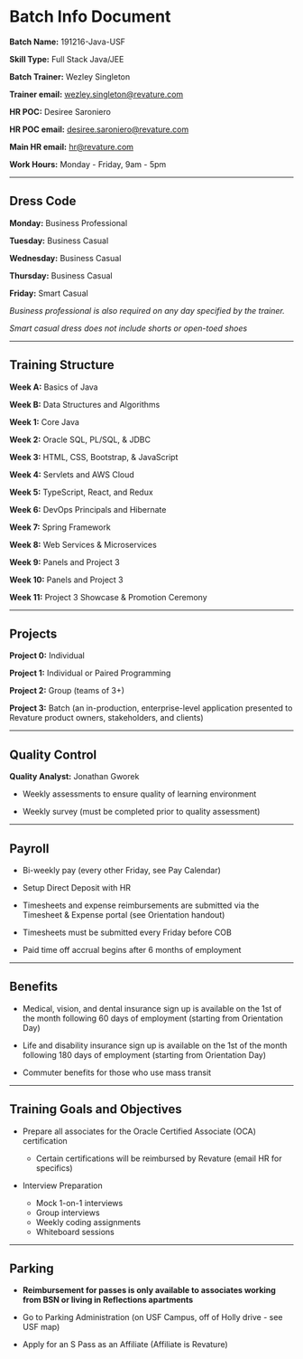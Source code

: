 # Batch Info Document

**Batch Name:** 191216-Java-USF

**Skill Type:** Full Stack Java/JEE

**Batch Trainer:** Wezley Singleton

**Trainer email:** wezley.singleton@revature.com

**HR POC:** Desiree Saroniero

**HR POC email:** desiree.saroniero@revature.com

**Main HR email:** hr@revature.com

**Work Hours:** Monday - Friday, 9am - 5pm

___

## Dress Code

**Monday:** Business Professional

**Tuesday:** Business Casual

**Wednesday:** Business Casual

**Thursday:** Business Casual

**Friday:** Smart Casual

_Business professional is also required on any day specified by the trainer._

_Smart casual dress does *not* include shorts or open-toed shoes_

___

## Training Structure

**Week A:** Basics of Java

**Week B:** Data Structures and Algorithms

**Week 1:** Core Java

**Week 2:** Oracle SQL, PL/SQL, & JDBC

**Week 3:** HTML, CSS, Bootstrap, & JavaScript

**Week 4:** Servlets and AWS Cloud

**Week 5:** TypeScript, React, and Redux

**Week 6:** DevOps Principals and Hibernate

**Week 7:** Spring Framework

**Week 8:** Web Services & Microservices

**Week 9:** Panels and Project 3

**Week 10:** Panels and Project 3

**Week 11:** Project 3 Showcase & Promotion Ceremony

___


## Projects

**Project 0:** Individual

**Project 1:** Individual or Paired Programming

**Project 2:** Group (teams of 3+)

**Project 3:** Batch (an in-production, enterprise-level application presented to Revature product owners, stakeholders, and clients)

___

## Quality Control

**Quality Analyst:** Jonathan Gworek

+ Weekly assessments to ensure quality of learning environment

+ Weekly survey (must be completed prior to quality assessment)

___

## Payroll

+ Bi-weekly pay (every other Friday, see Pay Calendar)

+ Setup Direct Deposit with HR

+ Timesheets and expense reimbursements are submitted via the Timesheet & Expense portal (see Orientation handout)

+ Timesheets must be submitted every Friday before COB

+ Paid time off accrual begins after 6 months of employment

___

## Benefits

+ Medical, vision, and dental insurance sign up is available on the 1st of the month following 60 days of employment (starting from Orientation Day)

+ Life and disability insurance sign up is available on the 1st of the month following 180 days of employment (starting from Orientation Day)

+ Commuter benefits for those who use mass transit

___

## Training Goals and Objectives

+ Prepare all associates for the Oracle Certified Associate (OCA) certification

    - Certain certifications will be reimbursed by Revature (email HR for specifics)

+ Interview Preparation

    - Mock 1-on-1 interviews
    - Group interviews
    - Weekly coding assignments
    - Whiteboard sessions

___

## Parking

+ **Reimbursement for passes is only available to associates working from BSN or living in Reflections apartments**

+ Go to Parking Administration (on USF Campus, off of Holly drive - see USF map)

+ Apply for an S Pass as an Affiliate (Affiliate is Revature)


